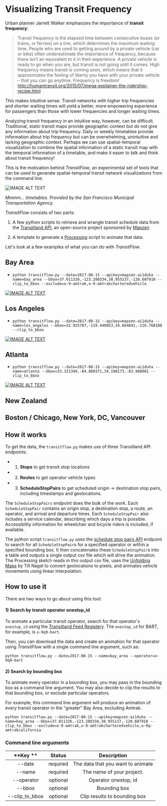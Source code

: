 # Visualizing Transit Frequency

Urban planner Jarrett Walker emphasizes the importance of **transit frequency**:

> Transit frequency is the elapsed time between consecutive buses (or trains, or ferries) on a line, which determines the maximum waiting time.  People who are used to getting around by a private vehicle (car or bike) often underestimate the importance of frequency, because there isn’t an equivalent to it in their experience.  A private vehicle is ready to go when you are, but transit is not going until it comes.  High frequency means transit is coming soon, which means that it approximates the feeling of liberty you have with your private vehicle – that you can go anytime.  Frequency is freedom! http://humantransit.org/2015/07/mega-explainer-the-ridership-recipe.html

This makes intuitive sense. Transit networks with higher trip frequencies and shorter waiting times will yield a better, more empowering experience for passengers than those with lower frequencies and longer waiting times.

Analyzing transit frequency in an intuitive way, however, can be difficult. Traditional, static transit maps provide geographic context but do not give any information about trip frequency. Daily or weekly timetables provide information about trip frequency but can be overwhelming, unintuitive and lacking geographic context. Perhaps we can use spatial-temporal visualization to combine the spatial information of a static transit map with the temporal information of a timetable, and make it easer to talk and think about transit frequency!

This is the motivation behind *TransitFlow*, an experimental set of tools that can be used to generate spatial-temporal transit network visualizations from the command line.

![IMAGE ALT TEXT](http://i.imgur.com/cMDfgkQ.png)

*Mmmm... timetables. Provided by the San Francisco Municipal Transportation Agency.*

*TransitFlow* consists of two parts:
  1) A few python scripts to retrieve and wrangle transit schedule data from the [Transitland API](https://transit.land/), an open-source project sponsored by [Mapzen](mapzen.com)

  2) A template to generate a [Processing](processing.org) script to animate that data.

Let's look at a few examples of what you can do with *TransitFlow*.

## Bay Area

- `python transitflow.py --date=2017-08-15 --apikey=mapzen-ai1duha --name=bay_area --bbox=37.011326,-123.280334,38.955137,-120.607910 --clip_to_bbox --exclude=o-9-amtrak,o-9-amtrakcharteredvehicle`

[![IMAGE ALT TEXT](http://i.imgur.com/c8PAnuD.png)](https://vimeo.com/226987064 "Transit Flow Map of San Francisco Bay Area")

## Los Angeles

- `python transitflow.py --date=2017-08-15 --apikey=mapzen-ai1duha --name=los_angeles --bbox=32.925707,-119.448853,34.664841,-116.768188 --clip_to_bbox`

[![IMAGE ALT TEXT](http://i.imgur.com/749hhoE.png)](https://vimeo.com/226987064 "Transit Flow Map of San Francisco Bay Area")

## Atlanta

- `python transitflow.py --date=2017-08-15 --apikey=mapzen-ai1duha --name=atlanta --bbox=33.321349,-84.880371,34.198173,-83.908081 --clip_to_bbox`

[![IMAGE ALT TEXT](http://i.imgur.com/749hhoE.png)](https://vimeo.com/226987064 "Transit Flow Map of San Francisco Bay Area")


## New Zealand

## Boston / Chicago, New York, DC, Vancouver

## How it works

To get the data, the `transitflow.py` makes use of three Transitland API endpoints:

- 1) **Stops** to get transit stop locations
- 2) **Routes** to get operator vehicle types
- 3) **ScheduleStopPairs** to get scheduled origin -> destination stop pairs, including timestamps and geolocations.

The `ScheduleStopPairs` endpoint does the bulk of the work. Each `ScheduleStopPair` contains an origin stop, a destination stop, a route, an operator, and arrival and departure times. Each `ScheduleStopPair` also includes a service calendar, describing which days a trip is possible. Accessibility information for wheelchair and bicycle riders is included, if available.

The python script `transitflow.py` uses the [schedule stop pairs API](http://transit.land/api/v1/schedule_stop_pairs) endpoint to search for all `ScheduleStopPair`s for a specified operator or within a specified bounding box. It then concatenates these `ScheduleStopPair`s into a table and outputs a single output csv file which will drive the animation. The Processing sketch reads in this output csv file, uses the [Unfolding Maps](http://unfoldingmaps.org/) by Till Nagel to convert geolocations to pixels, and animates vehicle movements using linear interpolation.

## How to use it

There are two ways to go about using this tool:

#### 1) Search by transit operator onestop_id

To animate a particular transit operator, search for that operator's `onestop_id` using the [Transitland Feed Registery](https://transit.land/feed-registry/). The `onestop_id` for BART, for example, is `o-9q9-bart`.

Then, you can download the data and create an animation for that operator using *TransitFlow* with a single command line argument, such as:

`python transitflow.py --date=2017-08-15 --name=bay_area --operator=o-9q9-bart`

#### 2) Search by bounding box

To animate every operator in a bounding box, you may pass in the bounding box as a command line argument. You may also decide to clip the results to that bounding box, or exclude particular operators.

For example, this command line argument will produce an animation of every transit operator in the "greater" Bay Area, excluding Amtrak.

`python transitflow.py --date=2017-08-15 --apikey=mapzen-ai1duha --name=bay_area --bbox=37.011326,-123.280334,38.955137,-120.607910 --clip_to_bbox --exclude=o-9-amtrak,o-9-amtrakcharteredvehicle,o-9q-amtrakcalifornia`

### Command line arguments

**Key **|**Status**|**Description**
:-----:|:-----:|:-----:
--date|required|The data that you want to animate
--name|required|The name of your project.
--operator|optional|Operator onestop, id
--bbox|optional|Bounding box
--clip\_to\_bbox|optional|Clip results to bounding box
